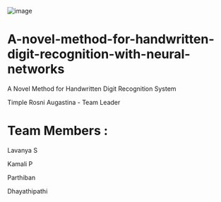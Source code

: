 
![image](https://user-images.githubusercontent.com/115522793/205255784-947a84f0-575e-46f7-b215-b55089bdda43.png)


# A-novel-method-for-handwritten-digit-recognition-with-neural-networks
A Novel Method for Handwritten Digit Recognition System

Timple Rosni Augastina - Team Leader
# Team Members :
Lavanya S

Kamali P

Parthiban 

Dhayathipathi 
